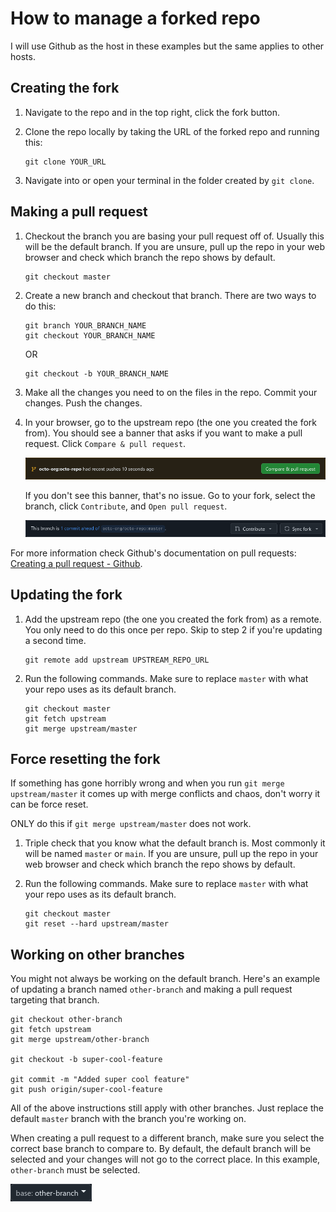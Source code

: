 # How to manage a forked repo

I will use Github as the host in these examples but the same applies to other hosts.

## Creating the fork

1. Navigate to the repo and in the top right, click the fork button.

2. Clone the repo locally by taking the URL of the forked repo and running this:

    ```
    git clone YOUR_URL
    ```

3. Navigate into or open your terminal in the folder created by `git clone`.

## Making a pull request

1. Checkout the branch you are basing your pull request off of. Usually this will be the default branch. If you are unsure, pull up the repo in your web browser and check which branch the repo shows by default.

    ```
    git checkout master
    ```

2. Create a new branch and checkout that branch. There are two ways to do this:

    ```
    git branch YOUR_BRANCH_NAME
    git checkout YOUR_BRANCH_NAME
    ```
    OR
    ```
    git checkout -b YOUR_BRANCH_NAME
    ```

3. Make all the changes you need to on the files in the repo. Commit your changes. Push the changes.

4. In your browser, go to the upstream repo (the one you created the fork from). You should see a banner that asks if you want to make a pull request. Click `Compare & pull request`.

    ![](./pull_request_compare_pull_request.png)

    If you don't see this banner, that's no issue. Go to your fork, select the branch, click `Contribute`, and `Open pull request`.

    ![](./fork_branch_contribute_button.png)

For more information check Github's documentation on pull requests: [Creating a pull request - Github](https://docs.github.com/en/pull-requests/collaborating-with-pull-requests/proposing-changes-to-your-work-with-pull-requests/creating-a-pull-request#creating-the-pull-request).

## Updating the fork

1. Add the upstream repo (the one you created the fork from) as a remote. You only need to do this once per repo. Skip to step 2 if you're updating a second time.

    ```
    git remote add upstream UPSTREAM_REPO_URL
    ```

2. Run the following commands. Make sure to replace `master` with what your repo uses as its default branch.

    ```
    git checkout master
    git fetch upstream
    git merge upstream/master
    ```

## Force resetting the fork

If something has gone horribly wrong and when you run `git merge upstream/master` it comes up with merge conflicts and chaos, don't worry it can be force reset.

ONLY do this if `git merge upstream/master` does not work.

1. Triple check that you know what the default branch is. Most commonly it will be named `master` or `main`. If you are unsure, pull up the repo in your web browser and check which branch the repo shows by default.

2. Run the following commands. Make sure to replace `master` with what your repo uses as its default branch.

    ```
    git checkout master
    git reset --hard upstream/master
    ```

## Working on other branches

You might not always be working on the default branch. Here's an example of updating a branch named `other-branch` and making a pull request targeting that branch.

```
git checkout other-branch
git fetch upstream
git merge upstream/other-branch

git checkout -b super-cool-feature

git commit -m "Added super cool feature"
git push origin/super-cool-feature
```

All of the above instructions still apply with other branches. Just replace the default `master` branch with the branch you're working on.

When creating a pull request to a different branch, make sure you select the correct base branch to compare to. By default, the default branch will be selected and your changes will not go to the correct place. In this example, `other-branch` must be selected.

![](./other-branch-base.png)
